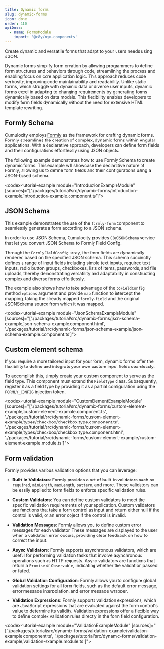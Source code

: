 ```yaml
---
title: Dynamic forms
slug: dynamic-forms
icon: done
order: 110
apiDocs:
  - name: FormsModule
    import: '@c8y/ngx-components'
---
```


Create dynamic and versatile forms that adapt to your users needs using JSON.

Dynamic forms simplify form creation by allowing programmers to define form structures and behaviors through code, streamlining the process and enabling focus on core application logic. This approach reduces code verbosity, improving code maintainability and readability. Unlike static forms, which struggle with dynamic data or diverse user inputs, dynamic forms excel in adapting to changing requirements by generating forms dynamically based on data models. This flexibility enables developers to modify form fields dynamically without the need for extensive HTML template rewriting.

## Formly Schema

Cumulocity employs [Formly](https://formly.dev/) as the framework for crafting dynamic forms. Formly streamlines the creation of complex, dynamic forms within Angular applications. With a declarative approach, developers can define form fields and their configurations effortlessly using JSON objects.

The following example demonstrates how to use Formly Schema to create dynamic forms. This example will showcase the declarative nature of Formly, allowing us to define form fields and their configurations using a JSON-based schema.

<codex-tutorial-example module="IntroductionExampleModule"
[sources]="['./packages/tutorial/src/dynamic-forms/introduction-example/introduction-example.component.ts']"></codex-tutorial-example>

## JSON Schema

This example demonstrates the use of the `formly-form` component to seamlessly generate a form according to a JSON schema.

In order to use JSON Schema, Cumulocity provides `C8yJSONSchema` service that let you convert JSON Schema to Formly Field Config.

Through the `FormlyFieldConfig` array, the form fields are dynamically rendered based on the specified JSON schema. This schema succinctly defines a range of input fields including simple text inputs, required text inputs, radio button groups, checkboxes, lists of items, passwords, and file uploads, thereby demonstrating versatility and adaptability in constructing complex and diverse forms effortlessly.

The example also shows how to take advantage of the `toFieldConfig` method `options` argument and provide `map` function to intercept the mapping, taking the already mapped `formly-field` and the original JSONSchema source from which it was mapped.

<codex-tutorial-example module="JsonSchemaExampleModule"
[sources]="['./packages/tutorial/src/dynamic-forms/json-schema-example/json-schema-example.component.html',
'./packages/tutorial/src/dynamic-forms/json-schema-example/json-schema-example.component.ts']"></codex-tutorial-example>

## Custom element schema

If you require a more tailored input for your form, dynamic forms offer the flexibility to define and integrate your own custom input fields seamlessly.

To accomplish this, simply create your custom component to serve as the field type.
This component must extend the `FieldType` class. Subsequently, register it as a field type by providing it as a partial configuration using the `FORMLY_CONFIG` injection token.

<codex-tutorial-example module="CustomElementExampleModule"
[sources]="['./packages/tutorial/src/dynamic-forms/custom-element-example/custom-element-example.component.ts', './packages/tutorial/src/dynamic-forms/custom-element-example/types/checkbox/checkbox.type.component.ts', './packages/tutorial/src/dynamic-forms/custom-element-example/types/checkbox/checkbox.type.component.html', './packages/tutorial/src/dynamic-forms/custom-element-example/custom-element-example.module.ts']"></codex-tutorial-example>

## Form validation

Formly provides various validation options that you can leverage:

- **Built-in Validators**: Formly provides a set of built-in validators such as `required`, `minLength`, `maxLength`, `pattern`, and more. These validators can be easily applied to form fields to enforce specific validation rules.

- **Custom Validators**: You can define custom validators to meet the specific validation requirements of your application. Custom validators are functions that take a form control as input and return either null if the control is valid, or an error object if the control is invalid.

- **Validation Messages**: Formly allows you to define custom error messages for each validator. These messages are displayed to the user when a validation error occurs, providing clear feedback on how to correct the input.

- **Async Validators**: Formly supports asynchronous validators, which are useful for performing validation tasks that involve asynchronous operations such as HTTP requests. Async validators are functions that return a `Promise` or `Observable`, indicating whether the validation passed or failed.

- **Global Validation Configuration**: Formly allows you to configure global validation settings for all form fields, such as the default error message, error message interpolation, and error message wrapper.

- **Validation Expressions**: Formly supports validation expressions, which are JavaScript expressions that are evaluated against the form control's value to determine its validity. Validation expressions offer a flexible way to define complex validation rules directly in the form field configuration.

<codex-tutorial-example module="ValidationExampleModule"
[sources]="['./packages/tutorial/src/dynamic-forms/validation-example/validation-example.component.ts',
'./packages/tutorial/src/dynamic-forms/validation-example/validation-example.module.ts']"></codex-tutorial-example>

